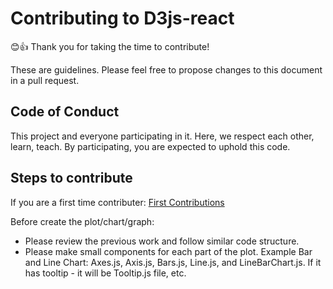 # Contributing to D3js-react

:blush::+1: Thank you for taking the time to contribute!

These are guidelines. Please feel free to propose changes to this document in a pull request.

## Code of Conduct

This project and everyone participating in it. Here, we respect each other, learn, teach. By participating, you are expected to uphold this code. 

## Steps to contribute

If you are a first time contributer: 
[First Contributions](https://github.com/firstcontributions/first-contributions)

Before create the plot/chart/graph:
* Please review the previous work and follow similar code structure.
* Please make small components for each part of the plot. Example Bar and Line Chart: Axes.js, Axis.js, Bars.js, Line.js, and LineBarChart.js. If it has tooltip - it will be Tooltip.js file, etc.

